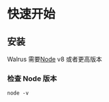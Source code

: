 # 快速开始

## 安装

Walrus 需要[Node](https://nodejs.org/zh-cn/) v8 或者更高版本

### 检查 Node 版本

```
node -v
```
